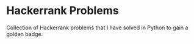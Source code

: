 # Hackerrank Problems
Collection of Hackerrank problems that I have solved in Python to gain a golden badge.
